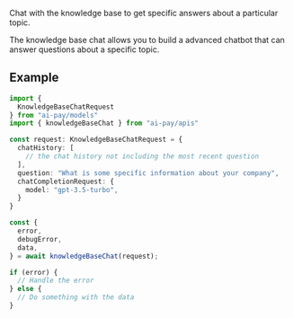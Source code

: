 Chat with the knowledge base to get specific answers about a particular topic.

The knowledge base chat allows you to build a advanced chatbot that can answer questions about a specific topic. 

## Example
```typescript 
import { 
  KnowledgeBaseChatRequest 
} from "ai-pay/models"
import { knowledgeBaseChat } from "ai-pay/apis"

const request: KnowledgeBaseChatRequest = {
  chatHistory: [
    // the chat history not including the most recent question
  ],
  question: "What is some specific information about your company",
  chatCompletionRequest: {
    model: "gpt-3.5-turbo",
  }
}

const {
  error,
  debugError,
  data,
} = await knowledgeBaseChat(request);

if (error) {
  // Handle the error
} else {
  // Do something with the data    
}
```